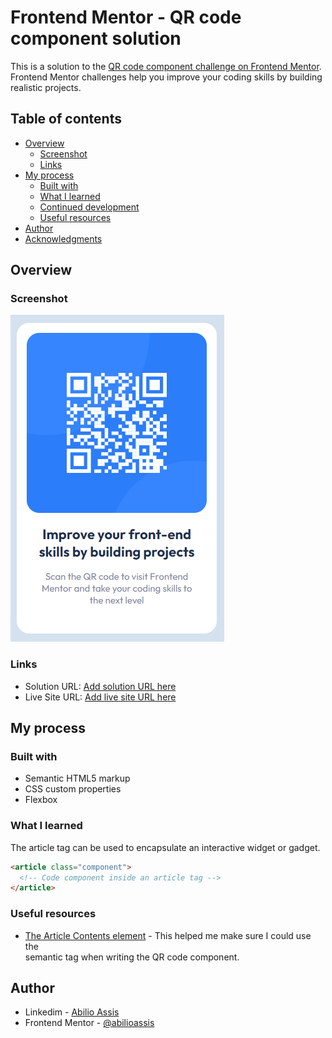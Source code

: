 # Frontend Mentor - QR code component solution

This is a solution to the [QR code component challenge on Frontend Mentor](https://www.frontendmentor.io/challenges/qr-code-component-iux_sIO_H). Frontend Mentor challenges help you improve your coding skills by building realistic projects. 

## Table of contents

- [Overview](#overview)
  - [Screenshot](#screenshot)
  - [Links](#links)
- [My process](#my-process)
  - [Built with](#built-with)
  - [What I learned](#what-i-learned)
  - [Continued development](#continued-development)
  - [Useful resources](#useful-resources)
- [Author](#author)
- [Acknowledgments](#acknowledgments)



## Overview

### Screenshot

![](./images/screenshot.png)

### Links

- Solution URL: [Add solution URL here](https://your-solution-url.com)
- Live Site URL: [Add live site URL here](https://darling-cassata-8504d6.netlify.app)

## My process

### Built with

- Semantic HTML5 markup
- CSS custom properties
- Flexbox

### What I learned

The article tag can be used to encapsulate an interactive widget or gadget.

```html
<article class="component">
  <!-- Code component inside an article tag -->
</article>
```

### Useful resources

- [The Article Contents element](https://developer.mozilla.org/en-US/docs/Web/HTML/Element/article) - This helped me make sure I could use the <article> semantic tag when writing the QR code component.

## Author

- Linkedim - [Abilio Assis](https://www.linkedin.com/in/abilio-assis/)
- Frontend Mentor - [@abilioassis](https://www.frontendmentor.io/profile/abilioassis)





